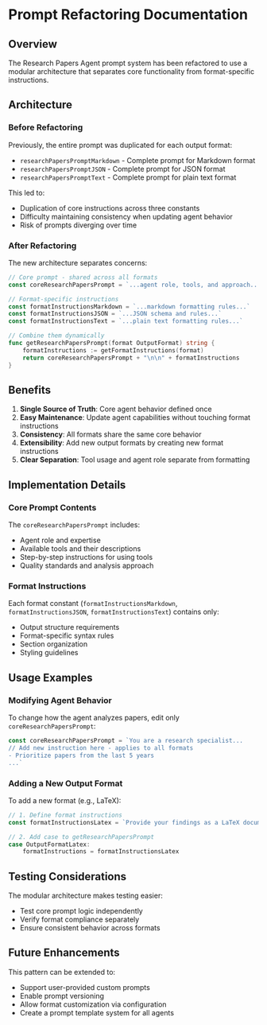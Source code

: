 # Prompt Refactoring Documentation

## Overview

The Research Papers Agent prompt system has been refactored to use a modular architecture that separates core functionality from format-specific instructions.

## Architecture

### Before Refactoring
Previously, the entire prompt was duplicated for each output format:
- `researchPapersPromptMarkdown` - Complete prompt for Markdown format
- `researchPapersPromptJSON` - Complete prompt for JSON format  
- `researchPapersPromptText` - Complete prompt for plain text format

This led to:
- Duplication of core instructions across three constants
- Difficulty maintaining consistency when updating agent behavior
- Risk of prompts diverging over time

### After Refactoring

The new architecture separates concerns:

```go
// Core prompt - shared across all formats
const coreResearchPapersPrompt = `...agent role, tools, and approach...`

// Format-specific instructions
const formatInstructionsMarkdown = `...markdown formatting rules...`
const formatInstructionsJSON = `...JSON schema and rules...`
const formatInstructionsText = `...plain text formatting rules...`

// Combine them dynamically
func getResearchPapersPrompt(format OutputFormat) string {
    formatInstructions := getFormatInstructions(format)
    return coreResearchPapersPrompt + "\n\n" + formatInstructions
}
```

## Benefits

1. **Single Source of Truth**: Core agent behavior defined once
2. **Easy Maintenance**: Update agent capabilities without touching format instructions
3. **Consistency**: All formats share the same core behavior
4. **Extensibility**: Add new output formats by creating new format instructions
5. **Clear Separation**: Tool usage and agent role separate from formatting

## Implementation Details

### Core Prompt Contents
The `coreResearchPapersPrompt` includes:
- Agent role and expertise
- Available tools and their descriptions
- Step-by-step instructions for using tools
- Quality standards and analysis approach

### Format Instructions
Each format constant (`formatInstructionsMarkdown`, `formatInstructionsJSON`, `formatInstructionsText`) contains only:
- Output structure requirements
- Format-specific syntax rules
- Section organization
- Styling guidelines

## Usage Examples

### Modifying Agent Behavior
To change how the agent analyzes papers, edit only `coreResearchPapersPrompt`:
```go
const coreResearchPapersPrompt = `You are a research specialist...
// Add new instruction here - applies to all formats
- Prioritize papers from the last 5 years
...`
```

### Adding a New Output Format
To add a new format (e.g., LaTeX):
```go
// 1. Define format instructions
const formatInstructionsLatex = `Provide your findings as a LaTeX document...`

// 2. Add case to getResearchPapersPrompt
case OutputFormatLatex:
    formatInstructions = formatInstructionsLatex
```

## Testing Considerations

The modular architecture makes testing easier:
- Test core prompt logic independently
- Verify format compliance separately
- Ensure consistent behavior across formats

## Future Enhancements

This pattern can be extended to:
- Support user-provided custom prompts
- Enable prompt versioning
- Allow format customization via configuration
- Create a prompt template system for all agents